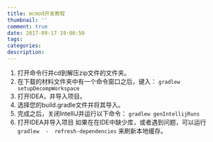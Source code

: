 ```yaml
---
title: mcmod开发教程
thumbnail: ''
comment: true
date: 2017-09-17 19:00:50
tags:
categories:
description:
---
```


1. 打开命令行并cd到解压zip文件的文件夹。
2. 在下载的材料文件夹中有一个命令窗口之后，键入：
`gradlew setupDecompWorkspace`
3. 打开IDEA，并导入项目。
4. 选择您的build.gradle文件并将其导入。
5. 完成之后，关闭IntelliJ并运行以下命令：
`gradlew genIntellijRuns`
6. 打开IDEA并导入项目
如果在在IDE中缺少库，或者遇到问题，可以运行
`gradlew  -  refresh-dependencies`
来刷新本地缓存。 

